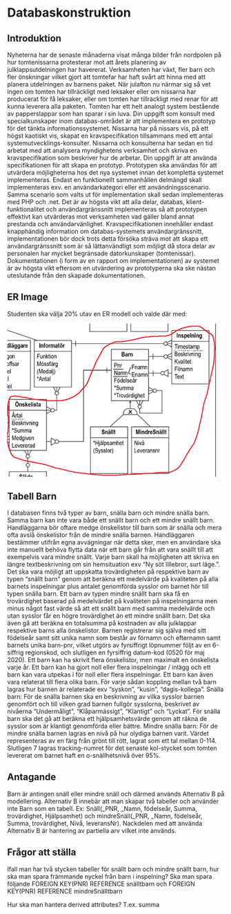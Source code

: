 # Databaskonstruktion

## Introduktion

Nyheterna har de senaste månaderna visat många bilder från nordpolen på hur tomtenissarna
protesterar mot att årets planering av julklappsutdelningen har havererat. Verksamheten har växt,
fler barn och fler önskningar vilket gjort att tomtefar har haft svårt att hinna med att planera
utdelningen av barnens paket. När julafton nu närmar sig så vet ingen om tomten har tillräckligt
med leksaker eller om nissarna har producerat för få leksaker, eller om tomten har tillräckligt
med renar för att kunna leverera alla paketen. Tomten har ett helt analogt system bestående av
papperslappar som han sparar i sin luva. Din uppgift som konsult med specialkunskaper inom
databas-området är att implementera en prototyp för det tänkta informationssystemet. Nissarna
har på nissars vis, på ett högst kaotiskt vis, skapat en kravspecifikation tillsammans med ett antal
systemutvecklings-konsulter. Nissarna och konsulterna har sedan en tid arbetat med att analysera
myndighetens verksamhet och skriva en kravspecifikation som beskriver hur de arbetar. Din
uppgift är att använda specifikationen för att skapa en prototyp. Prototypen ska användas för att
utvärdera möjligheterna hos det nya systemet innan det kompletta systemet implementeras.
Endast en funktionellt sammanhållen delmängd skall implementeras exv. en användarkategori
eller ett användningsscenario. Samma scenario som valts ut för implementation skall sedan
implementeras med PHP och .net. Det är av högsta vikt att alla delar, databas,
klient-funktionalitet och användargränssnitt implementeras så att prototypen effektivt kan
utvärderas mot verksamheten vad gäller bland annat prestanda och användarvänlighet.
Kravspecifikationen innehåller endast knapphändig information om databas-systemets
användargränssnitt, implementationen bör dock trots detta försöka sträva mot att skapa ett
användargränssnitt som är så lättanvändligt som möjligt då stora delar av personalen har mycket
begränsade datorkunskaper (tomtenissar). Dokumentationen (i form av en rapport om
implementationen) av systemet är av högsta vikt eftersom en utvärdering av prototyperna ska ske
nästan uteslutande från den skapade dokumentationen.


## ER Image

Studenten ska välja 20% utav en ER modell och valde där med:

![](b21leowaER.png) 


## Tabell Barn 

I databasen finns två typer av barn, snälla barn och mindre snälla barn. Samma barn kan inte vara
både ett snällt barn och ett mindre snällt barn. Handläggarna bör oftare medge önskelistor till
barn som är snälla och mera ofta avslå önskelistor från de mindre snälla barnen. Handläggaren
bestämmer utifrån egna avvägningar när detta sker, men en användare ska inte manuellt behöva
flytta data när ett barn går från att vara snällt till att exempelvis vara mindre snällt. Varje barn
skall ha möjligheten att skriva en längre textbeskrivning om sin hemsituation exv “Ny söt
lillebror, surt läge.”.
Det ska vara möjligt att uppskatta trovärdigheten på respektive barn av typen “snällt barn”
genom att beräkna ett medelvärde på kvaliteten på alla barnets inspelningar plus antalet
genomförda sysslor om barnet hör till typen snälla barn. Ett barn av typen mindre snällt barn ska
få en trovärdighet baserad på medelvärdet på kvaliteten på inspelningarna men minus något fast
värde så att ett snällt barn med samma medelvärde och utan sysslor får en högre trovärdighet än
ett mindre snällt barn. Det ska även gå att beräkna en totalsumma på kostnaden av alla julklappar
respektive barns alla önskelistor.
Barnen registrerar sig själva med sitt födelseår samt sitt unika namn som består av förnamn och
efternamn samt barnets unika barn-pnr, vilket utgörs av fyrsiffrigt löpnummer följt av en 6-siffrig
regionskod, och slutligen en fyrsiffrig datum-kod (0520 för maj 2020).
Ett barn kan ha skrivit flera önskelistor, men maximalt en önskelista varje år. Ett barn kan ha
gjort noll eller flera inspelningar / inlägg och ett barn kan vara utpekas i för noll eller flera
inspelningar. Ett barn kan även vara relaterat till flera olika barn. För varje sådan koppling
mellan två barn lagras hur barnen är relaterade exv “syskon”, “kusin”, “dagis-kollega”.
Snälla barn: För de snälla barnen ska en beskrivning av vilka sysslor barnen genomfört och till
vilken grad barnen fullgör sysslorna, beskrivet av nivåerna “Undermåligt”, “Klåparmässigt”,
“Klantigt” och “Lyckat”. För snälla barn ska det gå att beräkna ett hjälpsamhetsvärde genom att
räkna de sysslor som är klantigt genomförda eller bättre.
Mindre snälla barn: För de mindre snälla barnen lagras en nivå på hur olydiga barnen varit.
Värdet representeras av en färg från grönt till rött, lagrat som ett tal mellan 0-114. Slutligen
7
lagras tracking-numret för det senaste kol-stycket som tomten levererat om barnet haft en
o-snällhetsnivå över 95%.


## Antagande

Barn är antingen snäll eller mindre snäll och därmed används Alternativ B på modellering. Alternativ B innebär att man skapar två tabeller och använder inte Barn som en tabell. Ex: Snäll(_PNR, _Namn, födelseår, Summa, trovärdighet, Hjälpsamhet) och mindreSnäll(_PNR, _Namn, födelseår, Summa, trovärdighet, Nivå, leveransNr). Nackdelen med att använda Alternativ B är hantering av partiella arv vilket inte används.




## Frågor att ställa

Ifall man har två stycken tabeller för snällt barn och mindre snällt barn, hur ska man spara främmande nyckel från barn i inspelning? Ska man spara följande FOREIGN KEY(PNR) REFERENCE snälltbarn och FOREIGN KEY(PNR) REFERENCE mindreSnälltbarn

Hur ska man hantera derived attributes? T.ex. summa 